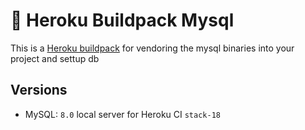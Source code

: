 # 🐶 Heroku Buildpack Mysql

This is a [Heroku buildpack](http://devcenter.heroku.com/articles/buildpacks) for vendoring the mysql binaries into your project and settup db

## Versions

* MySQL: `8.0` local server for Heroku CI `stack-18`
